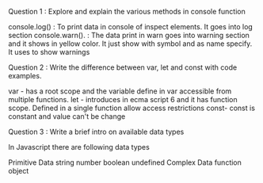 Question 1 : Explore and explain the various methods in console function 

console.log() : To print data in console of inspect elements. It goes into log section 
console.warn(). : The data print in warn goes into warning section and it shows in yellow color. It just show with symbol and as name specify. It uses to show warnings

Question 2 : Write the difference between var, let and const with code examples.

var - has a root scope and the variable define in var accessible from multiple functions. 
let - introduces in ecma script 6 and it has function scope. Defined in a single function allow access restrictions const- const is constant and value can't be change

Question 3 : Write a brief intro on available data types 

In Javascript there are following data types

Primitive
    Data 
    string 
    number
    boolean
    undefined
Complex Data 
    function 
    object

